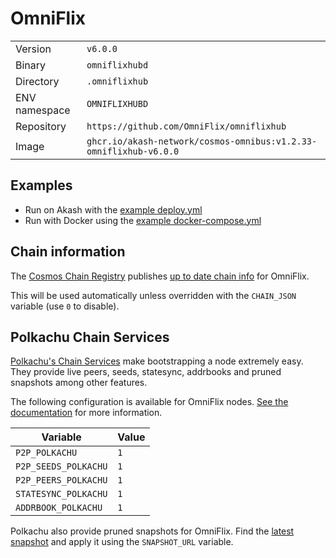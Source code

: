 # OmniFlix

| | |
|---|---|
|Version|`v6.0.0`|
|Binary|`omniflixhubd`|
|Directory|`.omniflixhub`|
|ENV namespace|`OMNIFLIXHUBD`|
|Repository|`https://github.com/OmniFlix/omniflixhub`|
|Image|`ghcr.io/akash-network/cosmos-omnibus:v1.2.33-omniflixhub-v6.0.0`|

## Examples

- Run on Akash with the [example deploy.yml](./deploy.yml)
- Run with Docker using the [example docker-compose.yml](./docker-compose.yml)

## Chain information

The [Cosmos Chain Registry](https://github.com/cosmos/chain-registry) publishes [up to date chain info](https://raw.githubusercontent.com/cosmos/chain-registry/master/omniflixhub/chain.json) for OmniFlix.

This will be used automatically unless overridden with the `CHAIN_JSON` variable (use `0` to disable).

## Polkachu Chain Services

[Polkachu's Chain Services](https://www.polkachu.com/networks/omniflix) make bootstrapping a node extremely easy. They provide live peers, seeds, statesync, addrbooks and pruned snapshots among other features.

The following configuration is available for OmniFlix nodes. [See the documentation](../README.md#polkachu-services) for more information.

|Variable|Value|
|---|---|
|`P2P_POLKACHU`|`1`|
|`P2P_SEEDS_POLKACHU`|`1`|
|`P2P_PEERS_POLKACHU`|`1`|
|`STATESYNC_POLKACHU`|`1`|
|`ADDRBOOK_POLKACHU`|`1`|

Polkachu also provide pruned snapshots for OmniFlix. Find the [latest snapshot](https://polkachu.com/tendermint_snapshots/omniflix) and apply it using the `SNAPSHOT_URL` variable.
